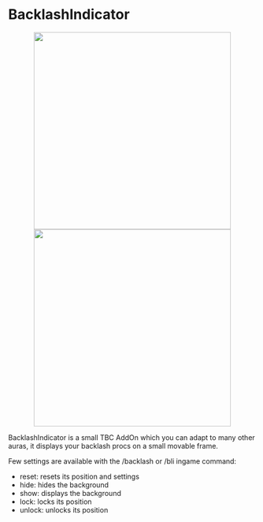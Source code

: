 # BacklashIndicator
<p align="center">
  <img src="https://i.imgur.com/uUlF1sf.png" width="400"/>
  <img src="https://i.imgur.com/6eNJGib.png" width="400"/>
</p>

BacklashIndicator is a small TBC AddOn which you can adapt to many other auras, it displays your backlash procs on a small movable frame.
   
Few settings are available with the /backlash or /bli ingame command:
- reset: resets its position and settings
- hide: hides the background
- show: displays the background
- lock: locks its position
- unlock: unlocks its position